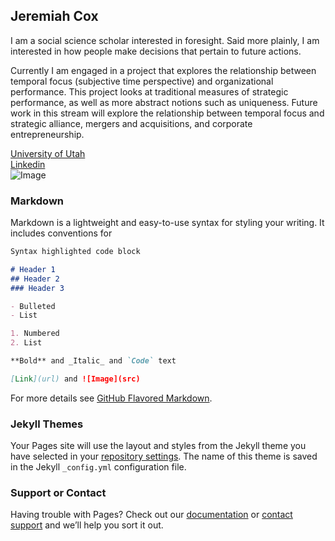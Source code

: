 ## Jeremiah Cox

I am a social science scholar interested in foresight.  Said more plainly, I am interested in how people make decisions that pertain to future actions.  

Currently I am engaged in a project that explores the relationship between temporal focus (subjective time perspective) and organizational performance.  This project looks at traditional measures of strategic performance, as well as more abstract notions such as uniqueness.  Future work in this stream will explore the relationship between temporal focus and strategic alliance, mergers and acquisitions, and corporate entrepreneurship.

[University of Utah](https://eccles.utah.edu/team/jeremy-cox/) <br>
[Linkedin](https://www.linkedin.com/in/jeremy-cox-0486976/) <br>
![Image](https://eccles.utah.edu/wp-content/uploads/2016/04/Jeremy-Cox_grey.jpg)


### Markdown

Markdown is a lightweight and easy-to-use syntax for styling your writing. It includes conventions for

```markdown
Syntax highlighted code block

# Header 1
## Header 2
### Header 3

- Bulleted
- List

1. Numbered
2. List

**Bold** and _Italic_ and `Code` text

[Link](url) and ![Image](src)
```

For more details see [GitHub Flavored Markdown](https://guides.github.com/features/mastering-markdown/).

### Jekyll Themes

Your Pages site will use the layout and styles from the Jekyll theme you have selected in your [repository settings](https://github.com/jdcox1999/jeremiahcox/settings). The name of this theme is saved in the Jekyll `_config.yml` configuration file.

### Support or Contact

Having trouble with Pages? Check out our [documentation](https://help.github.com/categories/github-pages-basics/) or [contact support](https://github.com/contact) and we’ll help you sort it out.
